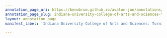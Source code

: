 ```yaml
---
annotation_page_uri: https://benwbrum.github.io/avalon-jon/annotations/indiana-university-college-of-arts-and-sciences-turning-on-the-heat-canvas-1-structure.json
annotation_page_slug: indiana-university-college-of-arts-and-sciences-turning-on-the-heat-canvas-1-structure
layout: annotation_page
manifest_label: 'Indiana University College of Arts and Sciences: Turning on the Heat'

---
```

